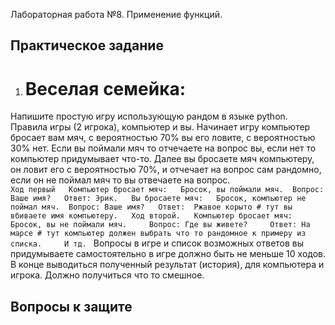 Лабораторная работа №8. Применение функций.  

## Практическое задание
1. # Веселая семейка:
Напишите простую игру использующую рандом в языке python. Правила игры (2 игрока), компьютер и вы. Начинает игру компьютер бросает вам мяч, с вероятностью 70% вы его ловите, с вероятностью 30% нет. Если вы поймали мяч то отчечаете на вопрос вы, если нет то компьютер придумывает что-то. Далее вы бросаете мяч компьютеру, он ловит его с вероятностью 70%, и отчечает на вопрос сам рандомно, если он не поймал мяч то вы отвечаете на вопрос.  
`Ход первый  
Компьютер бросает мяч:  
    Бросок, вы поймали мяч. 
    Вопрос: Ваше имя?  
    Ответ: Эрик.  
Вы бросаете мяч:  
    Бросок, компьютер не поймал мяч. 
    Вопрос: Ваше имя?  
    Ответ:  Ржавое корыто # тут вы вбиваете имя компьютеру.  
Ход второй.  
Компьютер бросает мяч:   
    Бросок, вы не поймали мяч.    
    Вопрос: Где вы живете?    
    Ответ: На марсе # тут компьютер должен выбрать что то рандомное к примеру из списка.    
И тд. `
Вопросы в игре и список возможных ответов вы придумываете самостоятельно в игре должно быть не меньше 10 ходов. В конце выводиться полученный результат (история), для компьютера и игрока. Должно получиться что то смешное.

## Вопросы к защите


